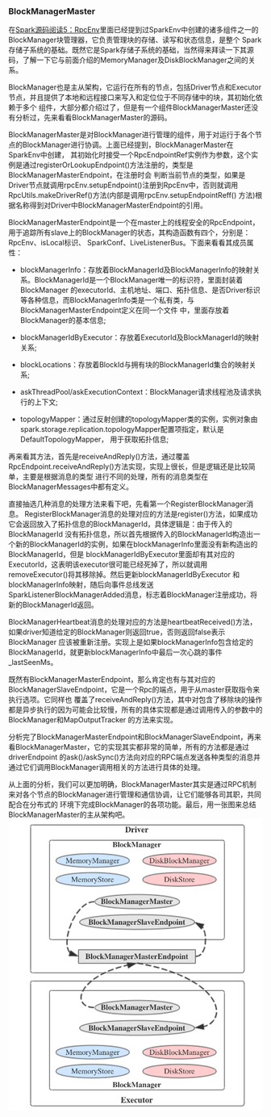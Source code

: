 ### BlockManagerMaster

在[Spark源码阅读5：RpcEnv](./rpcenv.md)里面已经提到过SparkEnv中创建的诸多组件之一的BlockManager块管理器，它负责管理块的存储、读写和状态信息，是整个
Spark存储子系统的基础。既然它是Spark存储子系统的基础，当然得来拜读一下其源码，了解一下它与前面介绍的MemoryManager及DiskBlockManager之间的关系。

BlockManager也是主从架构，它运行在所有的节点，包括Driver节点和Executor节点，并且提供了本地和远程接口来写入和定位位于不同存储中的块，其初始化依赖于多个
组件，大部分都介绍过了，但是有一个组件BlockManagerMaster还没有分析过，先来看看BlockManagerMaster的源码。

BlockManagerMaster是对BlockManager进行管理的组件，用于对运行于各个节点的BlockManager进行协调。上面已经提到，BlockManagerMaster在SparkEnv中创建，
其初始化时接受一个RpcEndpointRef实例作为参数，这个实例是通过registerOrLookupEndpoint()方法注册的，类型是BlockManagerMasterEndpoint，在注册时会
判断当前节点的类型，如果是Driver节点就调用rpcEnv.setupEndpoint()注册到RpcEnv中，否则就调用RpcUtils.makeDriverRef()方法(内部是调用rpcEnv.setupEndpointReff()
方法)根据名称得到对Driver中BlockManagerMasterEndpoint的引用。

BlockManagerMasterEndpoint是一个在master上的线程安全的RpcEndpoint，用于追踪所有slave上的BlockManager的状态，其构造函数有四个，分别是：RpcEnv、isLocal标识、
SparkConf、LiveListenerBus。下面来看看其成员属性：
  * blockManagerInfo：存放着BlockManagerId及BlockManagerInfo的映射关系。BlockManagerId是一个BlockManager唯一的标识符，里面封装着BlockManager
  的executorId、主机地址、端口、拓扑信息、是否Driver标识等各种信息，而BlockManagerInfo类是一个私有类，与BlockManagerMasterEndpoint定义在同一个文件
  中，里面存放着BlockManager的基本信息;

  * blockManagerIdByExecutor：存放着ExecutorId及BlockManagerId的映射关系;

  * blockLocations：存放着BlockId与拥有块的BlockManagerId集合的映射关系;

  * askThreadPool/askExecutionContext：BlockManager请求线程池及请求执行的上下文;

  * topologyMapper：通过反射创建的topologyMapper类的实例，实例对象由spark.storage.replication.topologyMapper配置项指定，默认是DefaultTopologyMapper，
  用于获取拓扑信息;

再来看其方法，首先是receiveAndReply()方法，通过覆盖RpcEndpoint.receiveAndReply()方法实现，实现上很长，但是逻辑还是比较简单，主要是根据消息的类型
进行不同的处理，所有的消息类型在BlockManagerMessages中都有定义。

直接抽选几种消息的处理方法来看下吧，先看第一个RegisterBlockManager消息。
RegisterBlockManager消息的处理对应的方法是register()方法，如果成功它会返回放入了拓扑信息的BlockManagerId，具体逻辑是：由于传入的BlockManagerId
没有拓扑信息，所以首先根据传入的BlockManagerId构造出一个新的BlockManagerId的实例，如果在blockManagerInfo里面没有新构造出的BlockManagerId，但是
blockManagerIdByExecutor里面却有其对应的ExecutorId，这表明该executor很可能已经死掉了，所以就调用removeExecutor()将其移除掉。然后更新blockManagerIdByExecutor
和blockManagerInfo映射，随后向事件总线发送SparkListenerBlockManagerAdded消息，标志着BlockManager注册成功，将新的BlockManagerId返回。

BlockManagerHeartbeat消息的处理对应的方法是heartbeatReceived()方法，如果driver知道给定的BlockManager则返回true，否则返回false表示BlockManager
应该被重新注册。实现上是如果blockManagerInfo包含给定的BlockManagerId，就更新blockManagerInfo中最后一次心跳的事件_lastSeenMs。

既然有BlockManagerMasterEndpoint，那么肯定也有与其对应的BlockManagerSlaveEndpoint，它是一个Rpc的端点，用于从master获取指令来执行选项。它同样也
覆盖了receiveAndReply()方法，其中对包含了移除块的操作都是异步执行的因为可能会比较慢，所有的具体实现都是通过调用传入的参数中的BlockManager和MapOutputTracker
的方法来实现。

分析完了BlockManagerMasterEndpoint和BlockManagerSlaveEndpoint，再来看BlockManagerMaster，它的实现其实都非常的简单，所有的方法都是通过driverEndpoint
的ask()/askSync()方法向对应的RPC端点发送各种类型的消息并通过它们调用BlockManager调用相关的方法进行具体的处理。

从上面的分析，我们可以更加明确，BlockManagerMaster其实是通过RPC机制来对各个节点的BlockManager进行管理和通信协调，让它们能够各司其职，共同配合在分布式的
环境下完成BlockManager的各项功能。最后，用一张图来总结BlockManagerMaster的主从架构吧。
![BlockManagerMaster主从架构](../image/blockmanagermaster.png "BlockManagerMaster主从架构")